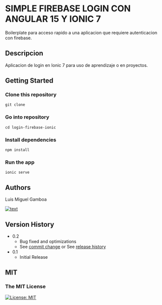 
# SIMPLE FIREBASE LOGIN CON ANGULAR 15 Y IONIC 7


Boilerplate para acceso rapido a una aplicacion que requiere autenticacion con firebase.

## Descripcion

Aplicacion de login en Ionic 7 para uso de aprendizaje o en proyectos.

## Getting Started

### Clone this repository
```
git clone
```

### Go into repository
```
cd login-firebase-ionic
```

### Install dependencies
```
npm install
```

### Run the app
```
ionic serve
```

## Authors

Luis Miguel Gamboa

[![text](https://img.shields.io/twitter/follow/lius_mgp?style=social)](https://www.twitter.com/)


## Version History

* 0.2
    * Bug fixed and optimizations
    * See [commit change]() or See [release history]()
* 0.1
    * Initial Release

## MIT
### The MIT License
[![License: MIT](https://img.shields.io/badge/License-MIT-yellow.svg)](https://opensource.org/licenses/MIT)
